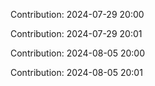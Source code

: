 Contribution: 2024-07-29 20:00

Contribution: 2024-07-29 20:01

Contribution: 2024-08-05 20:00

Contribution: 2024-08-05 20:01

